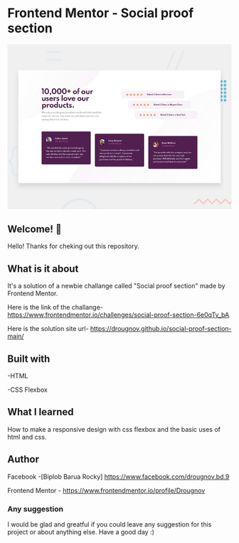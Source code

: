# Frontend Mentor - Social proof section

![Design preview for the social proof section coding challenge](./design/desktop-preview.jpg)

## Welcome! 👋

Hello! Thanks for cheking out this repository.

## What is it about

It's a solution of a newbie challange called "Social proof section" made by Frontend Mentor.

Here is the link of the challange-
https://www.frontendmentor.io/challenges/social-proof-section-6e0qTv_bA

Here is the solution site url-
https://drougnov.github.io/social-proof-section-main/

## Built with

-HTML

-CSS Flexbox

## What I learned

How to make a responsive design with css flexbox and the basic uses of html and css.

## Author

Facebook -[Biplob Barua Rocky] https://www.facebook.com/drougnov.bd.9

Frontend Mentor - https://www.frontendmentor.io/profile/Drougnov

### Any suggestion

I would be glad and greatful if you could leave any suggestion for this project or about anything else. Have a good day :)
